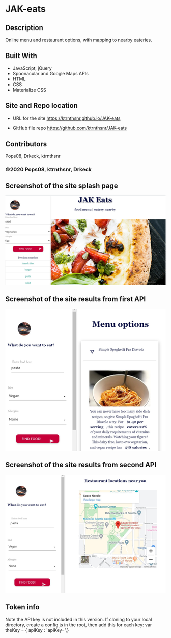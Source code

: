 ﻿# JAK-eats

## Description
Online menu and restaurant options, with mapping to nearby eateries.

## Built With
* JavaScript, jQuery
* Spoonacular and Google Maps APIs
* HTML
* CSS
* Materialize CSS

## Site and Repo location

* URL for the site
https://ktrnthsnr.github.io/JAK-eats

* GitHub file repo
https://github.com/ktrnthsnr/JAK-eats

## Contributors
Pops08, Drkeck, ktrnthsnr

### ©️2020 Pops08, ktrnthsnr, Drkeck

## Screenshot of the site splash page
![Mockup](./assets/images/JAK-eats-site.JPG "JAK-eats-splashpage")

## Screenshot of the site results from first API
![Mockup](./assets/images/JAK-eats-site_results.jpg "JAK-eats-results-food")

## Screenshot of the site results from second API
![Mockup](./assets/images/JAK-eats-site_resultsplusmap.jpg "JAK-eats-results-map")


## Token info
Note the API key is not included in this version. 
If cloning to your local directory, create a config.js in the root, then add this for each key:
   var theKey = {
     apiKey : 'apiKey=<insert API key here>',}
